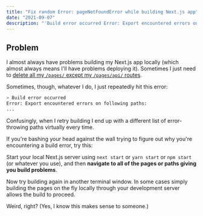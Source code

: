 ```yaml
---
title: "Fix random Error: pageNotFoundError while building Next.js app"
date: "2021-09-07"
description: "'Build error occurred Error: Export encountered errors on following paths' shows different list of paths every time."
---
```


## Problem

I almost always have problems building my Next.js app locally (which almost always means I'll have problems deploying it). Sometimes I just need to [delete all my `/pages/` except my `/pages/api/` routes](https://ryder.dev/next-js-build-error-invalid-json/).

Sometimes, though, whatever I do, I just repeatedly hit this error:

```bash
> Build error occurred
Error: Export encountered errors on following paths:
...
```

Confusingly, when I retry building I end up with a different list of error-throwing paths virtually every time.

If you're bashing your head against the wall trying to figure out why you're encountering a build error, try this:

Start your local Next.js server using `next start` or `yarn start` or `npm start` (or whatever you use), and then **navigate to all of the pages or paths giving you build problems**.

Now try building again in another terminal window. In some cases simply building the pages on the fly locally through your development server allows the build to proceed.

Weird, right? (Yes, I know this makes sense to someone.)
